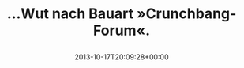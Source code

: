 ---
retweeted: false
source: <a href="http://twitter.com" rel="nofollow">Twitter Web Client</a>
entities:
  user_mentions: []
  urls: []
  symbols: []
  media:
  - expanded_url: https://twitter.com/bascht/status/390932593647972352/photo/1
    indices:
    - '37'
    - '59'
    url: http://t.co/CBA7Kc0mn9
    media_url: http://pbs.twimg.com/media/BWzfH2fCcAADXXO.png
    id_str: '390932593652166656'
    id: '390932593652166656'
    media_url_https: https://pbs.twimg.com/media/BWzfH2fCcAADXXO.png
    sizes:
      medium:
        w: '719'
        h: '182'
        resize: fit
      large:
        w: '719'
        h: '182'
        resize: fit
      thumb:
        w: '150'
        h: '150'
        resize: crop
      small:
        w: '680'
        h: '172'
        resize: fit
    type: photo
    display_url: pic.twitter.com/CBA7Kc0mn9
  hashtags: []
display_text_range:
- '0'
- '59'
favorite_count: '1'
id_str: '390932593647972352'
truncated: false
retweet_count: '0'
id: '390932593647972352'
possibly_sensitive: false
created_at: Thu Oct 17 20:09:28 +0000 2013
favorited: false
full_text: "…Wut nach Bauart »Crunchbang-Forum«."
lang: de
extended_entities:
  media:
  - expanded_url: https://twitter.com/bascht/status/390932593647972352/photo/1
    indices:
    - '37'
    - '59'
    url: http://t.co/CBA7Kc0mn9
    media_url: http://pbs.twimg.com/media/BWzfH2fCcAADXXO.png
    id_str: '390932593652166656'
    id: '390932593652166656'
    media_url_https: https://pbs.twimg.com/media/BWzfH2fCcAADXXO.png
    sizes:
      medium:
        w: '719'
        h: '182'
        resize: fit
      large:
        w: '719'
        h: '182'
        resize: fit
      thumb:
        w: '150'
        h: '150'
        resize: crop
      small:
        w: '680'
        h: '172'
        resize: fit
    type: photo
    display_url: pic.twitter.com/CBA7Kc0mn9
tags:
- pesos/twitter
date: '2013-10-17T20:09:28+00:00'
src: https://twitter.com/bascht/status/390932593647972352
original_url: https://twitter.com/bascht/status/390932593647972352
type: twitter_tweet
media_url: https://img.bascht.com/twitter/pbs.twimg.com/media/BWzfH2fCcAADXXO.png
text: "…Wut nach Bauart »Crunchbang-Forum«."
title: "…Wut nach Bauart »Crunchbang-Forum«.\n"

---
